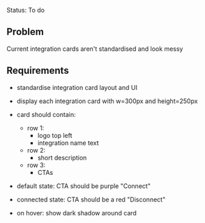 Status: To do

## Problem
Current integration cards aren't standardised and look messy

## Requirements
- standardise integration card layout and UI
- display each integration card with w=300px and height=250px
- card should contain:
    - row 1:
        - logo top left
        - integration name text
    - row 2: 
        - short description
    - row 3:
        - CTAs

- default state: CTA should be purple "Connect"
- connected state: CTA should be a red "Disconnect"
- on hover: show dark shadow around card
